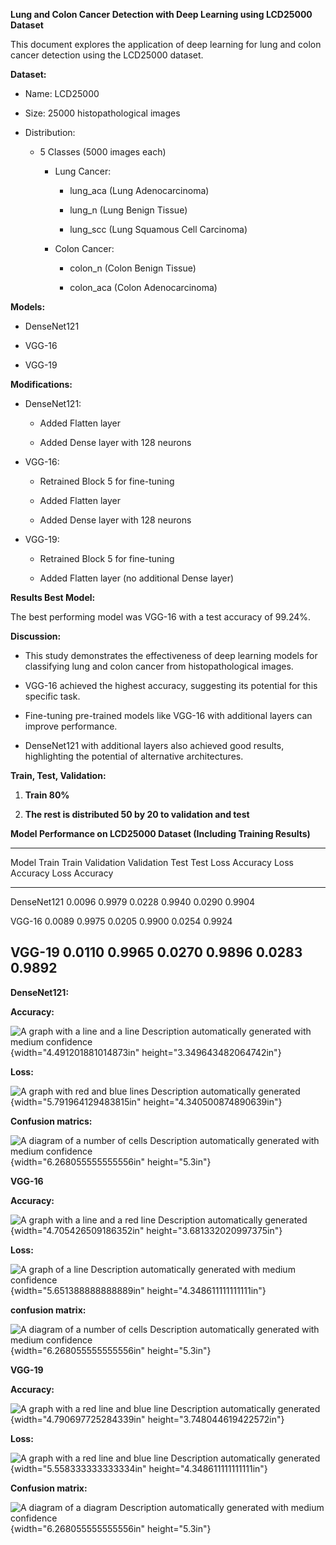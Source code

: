 **Lung and Colon Cancer Detection with Deep Learning using LCD25000
Dataset**

This document explores the application of deep learning for lung and
colon cancer detection using the LCD25000 dataset.

**Dataset:**

-   Name: LCD25000

-   Size: 25000 histopathological images

-   Distribution:

    -   5 Classes (5000 images each)

        -   Lung Cancer:

            -   lung_aca (Lung Adenocarcinoma)

            -   lung_n (Lung Benign Tissue)

            -   lung_scc (Lung Squamous Cell Carcinoma)

        -   Colon Cancer:

            -   colon_n (Colon Benign Tissue)

            -   colon_aca (Colon Adenocarcinoma)

**Models:**

-   DenseNet121

-   VGG-16

-   VGG-19

**Modifications:**

-   DenseNet121:

    -   Added Flatten layer

    -   Added Dense layer with 128 neurons

-   VGG-16:

    -   Retrained Block 5 for fine-tuning

    -   Added Flatten layer

    -   Added Dense layer with 128 neurons

-   VGG-19:

    -   Retrained Block 5 for fine-tuning

    -   Added Flatten layer (no additional Dense layer)

**Results Best Model:**

The best performing model was VGG-16 with a test accuracy of 99.24%.

**Discussion:**

-   This study demonstrates the effectiveness of deep learning models
    for classifying lung and colon cancer from histopathological images.

-   VGG-16 achieved the highest accuracy, suggesting its potential for
    this specific task.

-   Fine-tuning pre-trained models like VGG-16 with additional layers
    can improve performance.

-   DenseNet121 with additional layers also achieved good results,
    highlighting the potential of alternative architectures.

**Train, Test, Validation:**

1.  **Train 80%**

2.  **The rest is distributed 50 by 20 to validation and test**

**Model Performance on LCD25000 Dataset (Including Training Results)**

  -------------------------------------------------------------------------------
  Model         Train    Train      Validation   Validation   Test     Test
                Loss     Accuracy   Loss         Accuracy     Loss     Accuracy
  ------------- -------- ---------- ------------ ------------ -------- ----------
  DenseNet121   0.0096   0.9979     0.0228       0.9940       0.0290   0.9904

  VGG-16        0.0089   0.9975     0.0205       0.9900       0.0254   0.9924

  VGG-19        0.0110   0.9965     0.0270       0.9896       0.0283   0.9892
  -------------------------------------------------------------------------------

**DenseNet121:**

**Accuracy:**

![A graph with a line and a line Description automatically generated
with medium
confidence](vertopal_9343de9989524c4e8b53a44758a9c201/media/image1.png){width="4.491201881014873in"
height="3.349643482064742in"}

**Loss:**

![A graph with red and blue lines Description automatically
generated](vertopal_9343de9989524c4e8b53a44758a9c201/media/image2.png){width="5.791964129483815in"
height="4.340500874890639in"}

**Confusion matrics:**

![A diagram of a number of cells Description automatically generated
with medium
confidence](vertopal_9343de9989524c4e8b53a44758a9c201/media/image3.png){width="6.268055555555556in"
height="5.3in"}

**VGG-16**

**Accuracy:**

![A graph with a line and a red line Description automatically
generated](vertopal_9343de9989524c4e8b53a44758a9c201/media/image4.png){width="4.705426509186352in"
height="3.681332020997375in"}

**Loss:**

![A graph of a line Description automatically generated with medium
confidence](vertopal_9343de9989524c4e8b53a44758a9c201/media/image5.png){width="5.651388888888889in"
height="4.348611111111111in"}

**confusion matrix:**

![A diagram of a number of cells Description automatically generated
with medium
confidence](vertopal_9343de9989524c4e8b53a44758a9c201/media/image6.png){width="6.268055555555556in"
height="5.3in"}

**VGG-19**

**Accuracy:**

![A graph with a red line and blue line Description automatically
generated](vertopal_9343de9989524c4e8b53a44758a9c201/media/image7.png){width="4.790697725284339in"
height="3.748044619422572in"}

**Loss:**

![A graph with a red line and blue line Description automatically
generated](vertopal_9343de9989524c4e8b53a44758a9c201/media/image8.png){width="5.558333333333334in"
height="4.348611111111111in"}

**Confusion matrix:**

![A diagram of a diagram Description automatically generated with medium
confidence](vertopal_9343de9989524c4e8b53a44758a9c201/media/image9.png){width="6.268055555555556in"
height="5.3in"}
